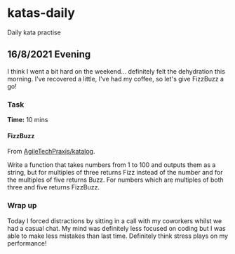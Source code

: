 # katas-daily

Daily kata practise

## 16/8/2021 Evening

I think I went a bit hard on the weekend... definitely felt the dehydration this morning. I've recovered a little, I've had my coffee, so let's give FizzBuzz a go!

### Task

**Time:** 10 mins

#### FizzBuzz

From [AgileTechPraxis/katalog](https://github.com/AgileTechPraxis/katalog).

Write a function that takes numbers from 1 to 100 and outputs them as a string, but for multiples of three returns Fizz
instead of the number and for the multiples of five returns Buzz. For numbers which are multiples of both three and five
returns FizzBuzz.

### Wrap up

Today I forced distractions by sitting in a call with my coworkers whilst we had a casual chat. My mind was definitely less focused on coding but I was able to make less mistakes than last time. Definitely think stress plays on my performance!